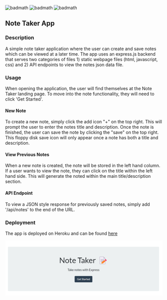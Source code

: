 ![badmath](https://img.shields.io/badge/-HTML-orange) ![badmath](https://img.shields.io/badge/-CSS-blue) ![badmath](https://img.shields.io/badge/-JS-yellow)

## Note Taker App

### Description
A simple note taker application where the user can create and save notes which can be viewed at a later time. The app uses an express.js backend that serves two categories of files 1) static webpage files (html, javascript, css) and 2) API endpoints to view the notes json data file. 

### Usage
When opening the application, the user will find themselves at the Note Taker landing page. To move into the note functionality, they will need to click 'Get Started'.

#### New Note
To create a new note, simply click the add icon "+" on the top right. This will prompt the user to enter the notes title and description. Once the note is finished, the user can save the note by clicking the "save" on the top right. This floppy disk save icon will only appear once a note has both a title and description.

#### View Previous Notes
When a new note is created, the note will be stored in the left hand column. If a user wants to view the note, they can click on the title within the left hand side. This will generate the noted within the main title/description section.

#### API Endpoint
To view a JSON style response for previously saved notes, simply add '/api/notes' to the end of the URL.

### Deployment
The app is deployed on Heroku and can be found [here](https://note-taker-nnavarr.herokuapp.com/)

![Screen Shot](.\public\assets\images\note-taker-homepage.png)